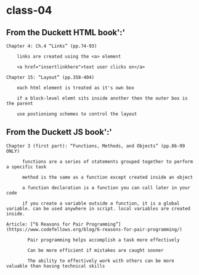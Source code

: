 # class-04

## From the Duckett HTML book':'

    Chapter 4: Ch.4 “Links” (pp.74-93)
    
        links are created using the <a> element

        <a href="insertlinkhere">text user clicks on</a>

    Chapter 15: “Layout” (pp.358-404)

        each html element is treated as it's own box

        if a block-level elemt sits inside another then the outer box is the parent

        use postioniong schemes to control the layout 

## From the Duckett JS book':'

    Chapter 3 (first part): “Functions, Methods, and Objects” (pp.86-99 ONLY)

          functions are a series of statements grouped together to perform a specific task

          method is the same as a function except created inside an object

          a function declaration is a function you can call later in your code

          if you create a variable outside a function, it is a global variable. can be used anywhere in script. local variables are created inside. 

    Article: [“6 Reasons for Pair Programming”](https://www.codefellows.org/blog/6-reasons-for-pair-programming/)

            Pair programming helps accomplish a task more effectively

            Can be more efficient if mistakes are caught sooner

            The ability to effectively work with others can be more valuable than having technical skills
